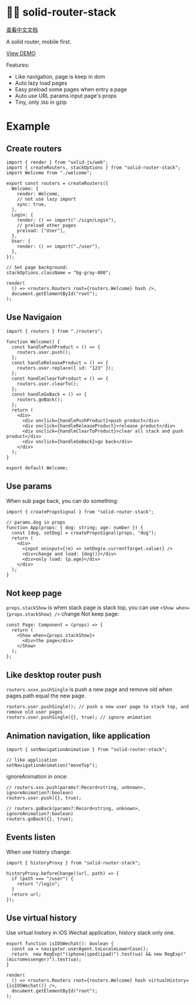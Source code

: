 # 🏂🏽 solid-router-stack

[查看中文文档](./README-CN.md)

A solid router, mobile first.

[View DEMO](https://solid-router-stack.gewulian.com)

Features:

- Like navigation, page is keep in dom
- Auto lazy load pages
- Easy preload some pages when entry a page
- Auto use URL params input page's props
- Tiny, only `3kb` in gzip

# Example

## Create routers

```tsx
import { render } from "solid-js/web";
import { createRouters, stackOptions } from "solid-router-stack";
import Welcome from "./welcome";

export const routers = createRouters({
  Welcome: {
    render: Welcome,
    // not use lazy import
    sync: true,
  },
  Login: {
    render: () => import("./sign/Login"),
    // preload other pages
    preload: ["User"],
  },
  User: {
    render: () => import("./user"),
  },
});

// Set page background:
stackOptions.className = "bg-gray-800";

render(
  () => <routers.Routers root={routers.Welcome} hash />,
  document.getElementById("root");
);

```

## Use Navigaion

```tsx
import { routers } from "./routers";

function Welcome() {
  const handlePushProduct = () => {
    routers.user.push();
  };
  const handleReleaseProduct = () => {
    routers.user.replace({ id: "123" });
  };
  const handleClearToProduct = () => {
    routers.user.clearTo();
  };
  const handleGoBack = () => {
    routers.goBack();
  };
  return (
    <div>
      <div onclick={handlePushProduct}>push product</div>
      <div onclick={handleReleaseProduct}>release product</div>
      <div onclick={handleClearToProduct}>clear all stack and push product</div>
      <div onclick={handleGoBack}>go back</div>
    </div>
  );
}

export default Welcome;
```

## Use params

When sub page back, you can do something:

```tsx
import { createPropsSignal } from "solid-router-stack";

// params.dog in props
function App(props: { dog: string; age: number }) {
  const [dog, setDog] = createPropsSignal(props, "dog");
  return (
    <div>
      <input oninput={(e) => setDog(e.currentTarget.value)} />
      <div>change and load: {dog()}</div>
      <div>only load: {p.age}</div>
    </div>
  );
}
```

## Not keep page

`props.stackShow` is when stack page is stack top, you can use `<Show when={props.stackShow} />` change Not keep page:

```tsx
const Page: Component = (props) => {
  return (
    <Show when={props.stackShow}>
      <div>the page</div>
    </Show>
  );
};
```

## Like desktop router push

`routers.xxxx.pushSingle` is push a new page and remove old when pages.path equal the new page.

```tsx
routers.user.pushSingle(); // push a new user page to stack top, and remove old user pages
routers.user.pushSingle({}, true); // ignore animation
```

## Animation navigation, like application

```tsx
import { setNavigationAnimation } from "solid-router-stack";

// like application
setNavigationAnimation("moveTop");
```

ignoreAnimation in once:

```tsx
// routers.xxx.push(params?:Record<string, unknown>, ignoreAnimation?:boolean)
routers.user.push({}, true);

// routers.goBack(params?:Record<string, unknown>, ignoreAnimation?:boolean)
routers.goBack({}, true);
```

## Events listen

When use history change:

```tsx
import { historyProxy } from "solid-router-stack";

historyProxy.beforeChange((url, path) => {
  if (path === "/user") {
    return "/login";
  }
  return url;
});
```

## Use virtual history

Use virtual history in iOS Wechat application, history stack only one.

```tsx
export function isIOSWechat(): boolean {
  const ua = navigator.userAgent.toLocaleLowerCase();
  return  new RegExp("(iphone|ipod|ipad)").test(ua) && new RegExp("(micromessenger)").test(ua);
}

render(
  () => <routers.Routers root={routers.Welcome} hash virtualHistory={isIOSWechat()} />,
  document.getElementById("root");
);
```
